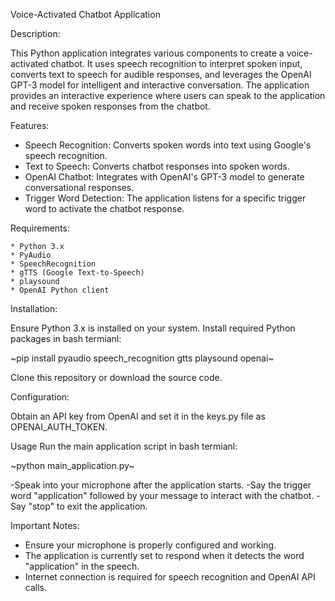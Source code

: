 Voice-Activated Chatbot Application

Description:

This Python application integrates various components to create a voice-activated chatbot. It uses speech recognition to interpret spoken input, converts text to speech for audible responses, and leverages the OpenAI GPT-3 model for intelligent and interactive conversation. The application provides an interactive experience where users can speak to the application and receive spoken responses from the chatbot.

Features:

- Speech Recognition: Converts spoken words into text using Google's speech recognition.
- Text to Speech: Converts chatbot responses into spoken words.
- OpenAI Chatbot: Integrates with OpenAI's GPT-3 model to generate conversational responses.
- Trigger Word Detection: The application listens for a specific trigger word to activate the chatbot response.

Requirements:

    * Python 3.x
    * PyAudio
    * SpeechRecognition
    * gTTS (Google Text-to-Speech)
    * playsound
    * OpenAI Python client

Installation:

Ensure Python 3.x is installed on your system.
Install required Python packages in bash termianl:

~pip install pyaudio speech_recognition gtts playsound openai~

Clone this repository or download the source code.

Configuration:

Obtain an API key from OpenAI and set it in the keys.py file as OPENAI_AUTH_TOKEN.

Usage
Run the main application script in bash termianl:

~python main_application.py~

-Speak into your microphone after the application starts.
-Say the trigger word "application" followed by your message to interact with the chatbot.
-Say "stop" to exit the application.

Important Notes:
* Ensure your microphone is properly configured and working.
* The application is currently set to respond when it detects the word "application" in the speech.
* Internet connection is required for speech recognition and OpenAI API calls.